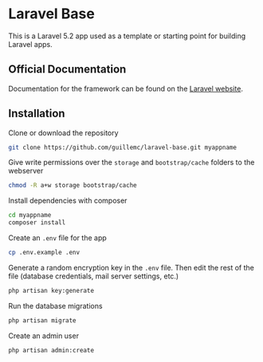 # Laravel Base

This is a Laravel 5.2 app used as a template or starting point for building Laravel apps.

## Official Documentation

Documentation for the framework can be found on the [Laravel website](http://laravel.com/docs).

## Installation

Clone or download the repository

```bash
git clone https://github.com/guillemc/laravel-base.git myappname
```

Give write permissions over the `storage` and `bootstrap/cache` folders to the webserver

```bash
chmod -R a+w storage bootstrap/cache
```

Install dependencies with composer

```bash
cd myappname
composer install
```

Create an `.env` file for the app

```bash
cp .env.example .env
```

Generate a random encryption key in the `.env` file. Then edit the rest of the file (database credentials, mail server settings, etc.)

```bash
php artisan key:generate
```

Run the database migrations

```bash
php artisan migrate
```

Create an admin user

```bash
php artisan admin:create
```
